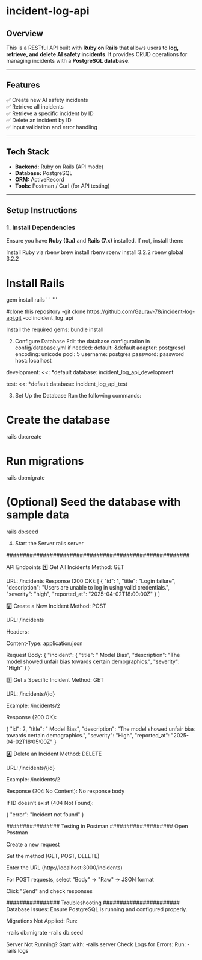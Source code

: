 # incident-log-api
## **Overview**
This is a RESTful API built with **Ruby on Rails** that allows users to **log, retrieve, and delete AI safety incidents**. It provides CRUD operations for managing incidents with a **PostgreSQL database**.

---

## **Features**
✅ Create new AI safety incidents  
✅ Retrieve all incidents  
✅ Retrieve a specific incident by ID  
✅ Delete an incident by ID  
✅ Input validation and error handling  

---

## **Tech Stack**
- **Backend:** Ruby on Rails (API mode)
- **Database:** PostgreSQL
- **ORM:** ActiveRecord
- **Tools:** Postman / Curl (for API testing)

---

## **Setup Instructions**

### **1. Install Dependencies**
Ensure you have **Ruby (3.x)** and **Rails (7.x)** installed. If not, install them:


Install Ruby via rbenv
brew install rbenv
rbenv install 3.2.2
rbenv global 3.2.2

# Install Rails
gem install rails
'
'
'''

#clone this repository
-git clone https://github.com/Gaurav-78/incident-log-api.git
-cd incident_log_api


Install the required gems:
bundle install


2. Configure Database
Edit the database configuration in config/database.yml if needed:
default: &default
  adapter: postgresql
  encoding: unicode
  pool: 5
  username: postgres
  password: password
  host: localhost

development:
  <<: *default
  database: incident_log_api_development

test:
  <<: *default
  database: incident_log_api_test


3. Set Up the Database
Run the following commands:

# Create the database
rails db:create

# Run migrations
rails db:migrate

# (Optional) Seed the database with sample data
rails db:seed


4. Start the Server
 rails server


#######################################################

API Endpoints
1️⃣ Get All Incidents
Method: GET

URL: /incidents
Response (200 OK):
[
  {
    "id": 1,
    "title": "Login failure",
    "description": "Users are unable to log in using valid credentials.",
    "severity": "high",
    "reported_at": "2025-04-02T18:00:00Z"
  }
]


2️⃣ Create a New Incident
Method: POST

URL: /incidents

Headers:

Content-Type: application/json

Request Body:
{
  "incident": {
    "title": " Model Bias",
    "description": "The model showed unfair bias towards certain demographics.",
    "severity": "High"
  }
}

3️⃣ Get a Specific Incident
Method: GET

URL: /incidents/{id}

Example: /incidents/2

Response (200 OK):

{
  "id": 2,
  "title": " Model Bias",
  "description": "The model showed unfair bias towards certain demographics.",
  "severity": "High",
  "reported_at": "2025-04-02T18:05:00Z"
}

4️⃣ Delete an Incident
Method: DELETE

URL: /incidents/{id}

Example: /incidents/2

Response (204 No Content): No response body

If ID doesn’t exist (404 Not Found):

{
  "error": "Incident not found"
}



################    Testing in Postman     ###################
Open Postman

Create a new request

Set the method (GET, POST, DELETE)

Enter the URL (http://localhost:3000/incidents)

For POST requests, select "Body" → "Raw" → JSON format

Click "Send" and check responses




################  Troubleshooting   #######################
Database Issues: Ensure PostgreSQL is running and configured properly.

Migrations Not Applied: Run:

-rails db:migrate
-rails db:seed

Server Not Running? Start with:
-rails server
Check Logs for Errors: Run:
-rails logs

